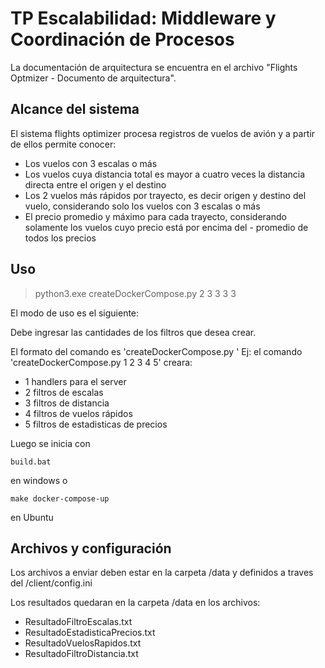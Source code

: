 # TP Escalabilidad: Middleware y Coordinación de Procesos

La documentación de arquitectura se encuentra en el archivo "Flights Optmizer - Documento de arquitectura".

## Alcance del sistema

El sistema flights optimizer procesa registros de vuelos de avión y a partir de ellos permite conocer:
- Los vuelos con 3 escalas o más
- Los vuelos cuya distancia total es mayor a cuatro veces la distancia directa entre el origen y el destino
- Los 2 vuelos más rápidos por trayecto, es decir origen y destino del vuelo, considerando solo los vuelos con 3 escalas o más
- El precio promedio y máximo para cada trayecto, considerando solamente los vuelos cuyo precio está por encima del - promedio de todos los precios

## Uso 

>python3.exe createDockerCompose.py 2 3 3 3 3

El modo de uso es el siguiente:

  Debe ingresar las cantidades de los filtros que desea crear.
  
  El formato del comando es  'createDockerCompose.py <cant handlers server>  <cant filtro escalas> <cant filtro distancia> <cant filtro rapidos> <cant filtro precio>'
Ej: el comando 'createDockerCompose.py 1 2 3 4 5' creara:
  - 1 handlers para el server
  - 2 filtros de escalas
  - 3 filtros de distancia
  - 4 filtros de vuelos rápidos
  - 5 filtros de estadisticas de precios


Luego se inicia con 

```
build.bat
```
en windows o 

```
make docker-compose-up
```

en Ubuntu


## Archivos y configuración

Los archivos a enviar deben estar en la carpeta /data y definidos a traves del /client/config.ini

Los resultados quedaran en la carpeta /data en los archivos:

- ResultadoFiltroEscalas.txt
- ResultadoEstadisticaPrecios.txt
- ResultadoVuelosRapidos.txt
- ResultadoFiltroDistancia.txt
